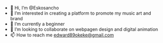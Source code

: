- 👋 Hi, I’m @Eskosancho
- 👀 I’m interested in creating a platform to promote my music art and brand
- 🌱 I’m currently a beginner
- 💞️ I’m looking to collaborate on webpagen design and digital animation
- 📫 How to reach me edward89okeke@gmail.com

<!---
Eskosancho/Eskosancho is a ✨ special ✨ repository because its `README.md` (this file) appears on your GitHub profile.
You can click the Preview link to take a look at your changes.
--->
